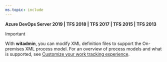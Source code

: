 ```yaml
---
ms.topic: include
---
```


**Azure DevOps Server 2019 | TFS 2018 | TFS 2017 | TFS 2015 | TFS 2013**

> [!IMPORTANT]  
> With **witadmin**, you can modify XML definition files to support the On-premises XML process model. For an overview of process models and what is supported, see [Customize your work tracking experience](/azure/devops/reference/customize-work).  


